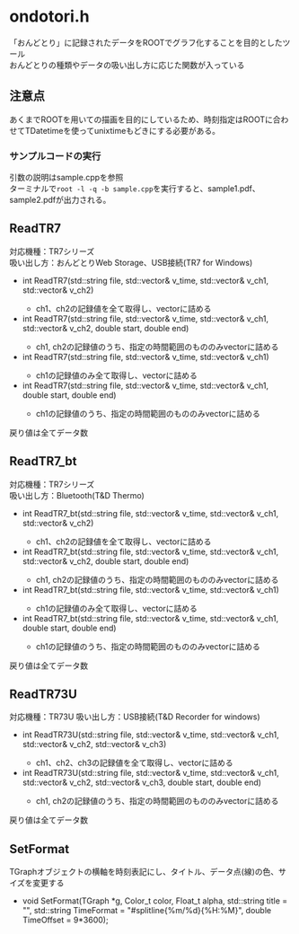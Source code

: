 # ondotori.h
「おんどとり」に記録されたデータをROOTでグラフ化することを目的としたツール  
おんどとりの種類やデータの吸い出し方に応じた関数が入っている

## 注意点
あくまでROOTを用いての描画を目的にしているため、時刻指定はROOTに合わせてTDatetimeを使ってunixtimeもどきにする必要がある。

### サンプルコードの実行
引数の説明はsample.cppを参照  
ターミナルで`root -l -q -b sample.cpp`を実行すると、sample1.pdf、sample2.pdfが出力される。

## ReadTR7
対応機種：TR7シリーズ  
吸い出し方：おんどとりWeb Storage、USB接続(TR7 for Windows)

- int ReadTR7(std::string file, std::vector<double>& v_time, std::vector<double>& v_ch1, std::vector<double>& v_ch2)  
  - ch1、ch2の記録値を全て取得し、vectorに詰める
- int ReadTR7(std::string file, std::vector<double>& v_time, std::vector<double>& v_ch1, std::vector<double>& v_ch2, double start, double end)
  - ch1, ch2の記録値のうち、指定の時間範囲のもののみvectorに詰める
- int ReadTR7(std::string file, std::vector<double>& v_time, std::vector<double>& v_ch1)
  - ch1の記録値のみ全て取得し、vectorに詰める
- int ReadTR7(std::string file, std::vector<double>& v_time, std::vector<double>& v_ch1, double start, double end)
  - ch1の記録値のうち、指定の時間範囲のもののみvectorに詰める

戻り値は全てデータ数

## ReadTR7_bt
対応機種：TR7シリーズ  
吸い出し方：Bluetooth(T&D Thermo)

- int ReadTR7_bt(std::string file, std::vector<double>& v_time, std::vector<double>& v_ch1, std::vector<double>& v_ch2)  
  - ch1、ch2の記録値を全て取得し、vectorに詰める
- int ReadTR7_bt(std::string file, std::vector<double>& v_time, std::vector<double>& v_ch1, std::vector<double>& v_ch2, double start, double end)
  - ch1, ch2の記録値のうち、指定の時間範囲のもののみvectorに詰める
- int ReadTR7_bt(std::string file, std::vector<double>& v_time, std::vector<double>& v_ch1)
  - ch1の記録値のみ全て取得し、vectorに詰める
- int ReadTR7_bt(std::string file, std::vector<double>& v_time, std::vector<double>& v_ch1, double start, double end)
  - ch1の記録値のうち、指定の時間範囲のもののみvectorに詰める

戻り値は全てデータ数

## ReadTR73U
対応機種：TR73U
吸い出し方：USB接続(T&D Recorder for windows)
- int ReadTR73U(std::string file, std::vector<double>& v_time, std::vector<double>& v_ch1, std::vector<double>& v_ch2, std::vector<double>& v_ch3)
  - ch1、ch2、ch3の記録値を全て取得し、vectorに詰める
- int ReadTR73U(std::string file, std::vector<double>& v_time, std::vector<double>& v_ch1, std::vector<double>& v_ch2, std::vector<double>& v_ch3, double start, double end)
  - ch1, ch2の記録値のうち、指定の時間範囲のもののみvectorに詰める

戻り値は全てデータ数

## SetFormat
TGraphオブジェクトの横軸を時刻表記にし、タイトル、データ点(線)の色、サイズを変更する
- void SetFormat(TGraph \*g, Color_t color, Float_t alpha, std::string title = "", std::string TimeFormat = "#splitline{%m/%d}{%H:%M}", double TimeOffset = 9*3600);
